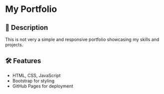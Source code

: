 # My Portfolio

## 🚀 Description
This is not very a simple and responsive portfolio showcasing my skills and projects.

## 🛠️ Features
- HTML, CSS, JavaScript
- Bootstrap for styling
- GitHub Pages for deployment
